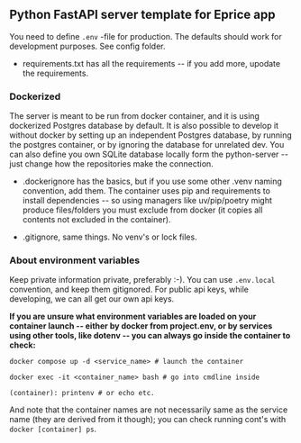 
## Python FastAPI server template for Eprice app

You need to define `.env` -file for production. The defaults should work for development purposes. See config folder.

* requirements.txt has all the requirements -- if you add more, upodate the requirements.

### Dockerized

The server is meant to be run  from docker container, and it is using dockerized Postgres database by default. It is also possible to develop it without docker by setting up an independent Postgres database, by running the postgres container, or by ignoring the database for unrelated dev. You can also define you own SQLite database locally form the python-server -- just change how the repositories make the connection.

* .dockerignore has the basics, but if you use some other .venv naming convention, add them. The container uses pip and requirements to install dependencies -- so using managers like uv/pip/poetry might produce files/folders you must exclude from docker (it copies all contents not excluded in the container).

* .gitignore, same things. No venv's or lock files.

### **About environment variables**

Keep private information private, preferably :-). You can use `.env.local` convention, and keep them gitignored. For public api keys, while developing, we can all get our own api keys.

**If you are unsure what environment variables are loaded on your container launch -- either by docker from project.env, or by services using other tools, like dotenv -- you can always go inside the container to check:**

```
docker compose up -d <service_name> # launch the container

docker exec -it <container_name> bash # go into cmdline inside

(container): printenv # or echo etc.
```

And note that the container names are not necessarily same as the service name (they are derived from it though); you can check running cont's with `docker [container] ps`.